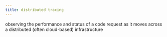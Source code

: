 ```yaml
---
title: distributed tracing
---
```

observing the performance and status of a code request as it moves across a distributed (often cloud-based) infrastructure